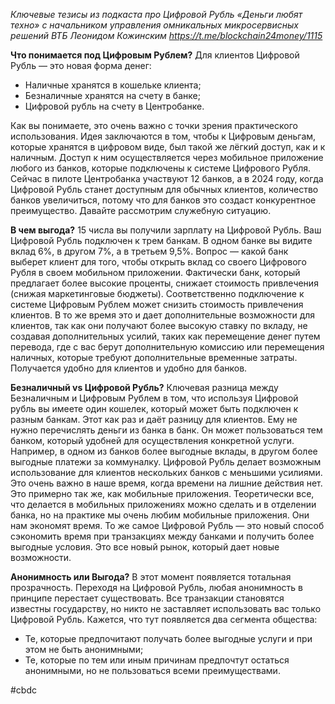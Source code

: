 
*Ключевые тезисы из подкаста про Цифровой Рубль* *«Деньги любят техно» с начальником управления омникальных микросервисных решений* *ВТБ* *Леонидом Кожинским* *https://t.me/blockchain24money/1115*

**Что понимается под Цифровым Рублем?**
Для клиентов Цифровой Рубль — это новая форма денег:
- Наличные хранятся в кошельке клиента;
- Безналичные хранятся на счету в банке;
- Цифровой рубль на счету в Центробанке.

Как вы понимаете, это очень важно с точки зрения практического использования. Идея заключаются в том, чтобы к Цифровым деньгам, которые хранятся в цифровом виде, был такой же лёгкий доступ, как и к наличным. Доступ к ним осуществляется через мобильное приложение любого из банков, которые подключены к системе Цифрового Рубля.  Сейчас в пилоте Центробанка участвуют 12 банков, а в 2024 году, когда Цифровой Рубль станет доступным для обычных клиентов, количество банков увеличиться, потому что для банков это создаст конкурентное преимущество. Давайте рассмотрим служебную ситуацию.

**В чем выгода?**
15 числа вы получили зарплату на Цифровой Рубль. Ваш Цифровой Рубль подключен к трем банкам. В одном банке вы видите вклад 6%, в другом 7%, а в третьем 9,5%. Вопрос — какой банк выберет клиент для того, чтобы открыть вклад со своего Цифрового Рубля в своем мобильном приложении. Фактически банк, который предлагает более высокие проценты, снижает стоимость привлечения (снижая маркетинговые бюджеты). Соответственно подключение к системе Цифровым Рублем может снизить стоимость привлечения клиентов. В то же время это и дает дополнительные возможности для клиентов, так как они получают более высокую ставку по вкладу, не создавая дополнительных усилий, таких как перемещение денег путем перевода, где с вас берут дополнительную комиссию или перемещения наличных, которые требуют дополнительные временные затраты. Получается удобно для клиентов и удобно для банков.

**Безналичный vs Цифровой Рубль?**
Ключевая разница между Безналичным и Цифровым Рублем в том, что используя Цифровой рубль вы имеете один кошелек, который может быть подключен к разным банкам. Этот как раз и даёт разницу для клиентов. Ему не нужно перечислять деньги из банка в банк. Он может пользоваться тем банком, который удобней для осуществления конкретной услуги. Например, в одном из банков более выгодные вклады, в другом более выгодные платежи за коммуналку. Цифровой Рубль делает возможным использование для клиентов нескольких банков с меньшими усилиями. Это очень важно в наше время, когда времени на лишние действия нет. 
Это примерно так же, как мобильные приложения. Теоретически все, что делается в мобильных приложениях можно сделать и в отделении банка, но на практике мы очень любим мобильные приложения. Они нам экономят время. То же самое Цифровой Рубль — это новый способ сэкономить время при транзакциях между банками и получить более выгодные условия. Это все новый рынок, который дает новые возможности.

**Анонимность или Выгода?**
В этот момент появляется тотальная прозрачность. Переходя на Цифровой Рубль, любая анонимность в принципе перестает существовать. Все транзакции становятся известны государству, но никто не заставляет использовать вас только Цифровой Рубль. Кажется, что тут появляется два сегмента общества:
- Те, которые предпочитают получать более выгодные услуги и при этом не быть анонимными;
- Те, которые по тем или иным причинам предпочтут остаться анонимными, но не пользоваться всеми преимуществами.

#cbdc 